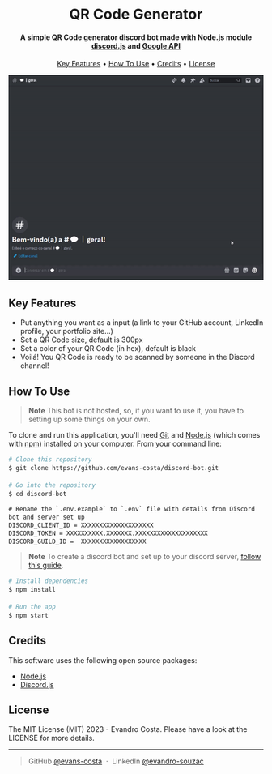 <h1 align="center">
  <br>
   QR Code Generator
  <br>
</h1>
<h4 align="center">A simple QR Code generator discord bot made with Node.js module <a href="https://discord.js.org/" target="_blank">discord.js</a> and <a href="https://developers.google.com/chart/infographics/docs/qr_codes" target="_blank">Google API</a></h4>  

<p align="center">
  <a href="#key-features">Key Features</a> •
  <a href="#how-to-use">How To Use</a> •
  <a href="#credits">Credits</a> •
  <a href="#license">License</a>
</p>

<p align="center">
  <img src="https://github.com/evans-costa/discord-bot/blob/main/src/images/discord-qrgen.gif?raw=true">
</p>

## Key Features

* Put anything you want as a input (a link to your GitHub account, LinkedIn profile, your portfolio site...)
* Set a QR Code size, default is 300px
* Set a color of your QR Code (in hex), default is black
* Voilá! You QR Code is ready to be scanned by someone in the Discord channel!

## How To Use

> **Note**
> This bot is not hosted, so, if you want to use it, you have to setting up some things on your own.

To clone and run this application, you'll need [Git](https://git-scm.com) and [Node.js](https://nodejs.org/en/download/) (which comes with [npm](http://npmjs.com)) installed on your computer. From your command line:

```bash
# Clone this repository
$ git clone https://github.com/evans-costa/discord-bot.git

# Go into the repository
$ cd discord-bot
```

```dotenv
# Rename the `.env.example` to `.env` file with details from Discord bot and server set up
DISCORD_CLIENT_ID = XXXXXXXXXXXXXXXXXXXX
DISCORD_TOKEN = XXXXXXXXXX.XXXXXXX.XXXXXXXXXXXXXXXXXXXX
DISCORD_GUILD_ID =  XXXXXXXXXXXXXXXXXX
```
> **Note**
> To create a discord bot and set up to your discord server, [follow this guide](https://discordjs.guide/preparations/setting-up-a-bot-application.html#creating-your-bot).

```bash
# Install dependencies
$ npm install

# Run the app
$ npm start
```

## Credits

This software uses the following open source packages:

- [Node.js](https://nodejs.org/)
- [Discord.js](https://discord.js.org)

## License

The MIT License (MIT) 2023 - Evandro Costa. Please have a look at the LICENSE for more details.

---
> GitHub [@evans-costa](https://github.com/evans-costa) &nbsp;&middot;&nbsp;
> LinkedIn [@evandro-souzac](https://www.linkedin.com/in/evandro-souzac/)
